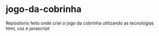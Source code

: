 # jogo-da-cobrinha
 Repósitorio feito onde criei o jogo da cobrinha utilizando as tecnológias html, css e javascript
